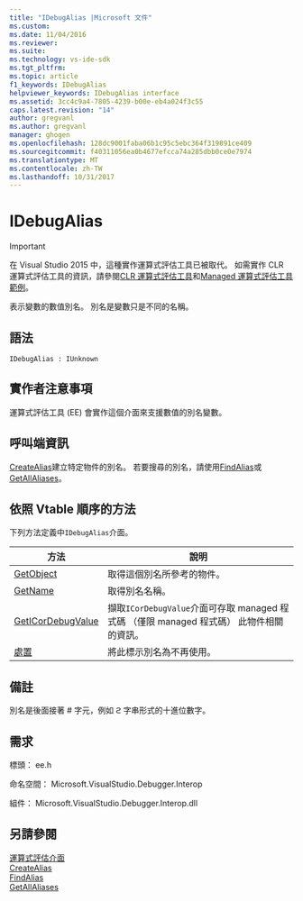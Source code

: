 ```yaml
---
title: "IDebugAlias |Microsoft 文件"
ms.custom: 
ms.date: 11/04/2016
ms.reviewer: 
ms.suite: 
ms.technology: vs-ide-sdk
ms.tgt_pltfrm: 
ms.topic: article
f1_keywords: IDebugAlias
helpviewer_keywords: IDebugAlias interface
ms.assetid: 3cc4c9a4-7805-4239-b00e-eb4a024f3c55
caps.latest.revision: "14"
author: gregvanl
ms.author: gregvanl
manager: ghogen
ms.openlocfilehash: 128dc9001faba06b1c95c5ebc364f319891ce409
ms.sourcegitcommit: f40311056ea0b4677efcca74a285dbb0ce0e7974
ms.translationtype: MT
ms.contentlocale: zh-TW
ms.lasthandoff: 10/31/2017
---
```

# <a name="idebugalias"></a>IDebugAlias
> [!IMPORTANT]
>  在 Visual Studio 2015 中，這種實作運算式評估工具已被取代。 如需實作 CLR 運算式評估工具的資訊，請參閱[CLR 運算式評估工具](https://github.com/Microsoft/ConcordExtensibilitySamples/wiki/CLR-Expression-Evaluators)和[Managed 運算式評估工具範例](https://github.com/Microsoft/ConcordExtensibilitySamples/wiki/Managed-Expression-Evaluator-Sample)。  
  
 表示變數的數值別名。 別名是變數只是不同的名稱。  
  
## <a name="syntax"></a>語法  
  
```  
IDebugAlias : IUnknown  
```  
  
## <a name="notes-for-implementers"></a>實作者注意事項  
 運算式評估工具 (EE) 會實作這個介面來支援數值的別名變數。  
  
## <a name="notes-for-callers"></a>呼叫端資訊  
 [CreateAlias](../../../extensibility/debugger/reference/idebugobject2-createalias.md)建立特定物件的別名。 若要搜尋的別名，請使用[FindAlias](../../../extensibility/debugger/reference/idebugbinder3-findalias.md)或[GetAllAliases](../../../extensibility/debugger/reference/idebugbinder3-getallaliases.md)。  
  
## <a name="methods-in-vtable-order"></a>依照 Vtable 順序的方法  
 下列方法定義中`IDebugAlias`介面。  
  
|方法|說明|  
|------------|-----------------|  
|[GetObject](../../../extensibility/debugger/reference/idebugalias-getobject.md)|取得這個別名所參考的物件。|  
|[GetName](../../../extensibility/debugger/reference/idebugalias-getname.md)|取得別名名稱。|  
|[GetICorDebugValue](../../../extensibility/debugger/reference/idebugalias-geticordebugvalue.md)|擷取`ICorDebugValue`介面可存取 managed 程式碼 （僅限 managed 程式碼） 此物件相關的資訊。|  
|[處置](../../../extensibility/debugger/reference/idebugalias-dispose.md)|將此標示別名為不再使用。|  
  
## <a name="remarks"></a>備註  
 別名是後面接著 # 字元，例如 &#1001; 字串形式的十進位數字。  
  
## <a name="requirements"></a>需求  
 標頭： ee.h  
  
 命名空間： Microsoft.VisualStudio.Debugger.Interop  
  
 組件： Microsoft.VisualStudio.Debugger.Interop.dll  
  
## <a name="see-also"></a>另請參閱  
 [運算式評估介面](../../../extensibility/debugger/reference/expression-evaluation-interfaces.md)   
 [CreateAlias](../../../extensibility/debugger/reference/idebugobject2-createalias.md)   
 [FindAlias](../../../extensibility/debugger/reference/idebugbinder3-findalias.md)   
 [GetAllAliases](../../../extensibility/debugger/reference/idebugbinder3-getallaliases.md)